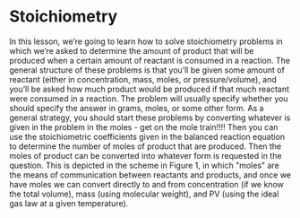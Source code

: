 <div style="float:right;margin:auto"><ebook-button title="Stoichimetry" link="https://genchem.science.psu.edu/15-4-stoichiometry"></ebook-button></div>


# Stoichiometry

In this lesson, we’re going to learn how to solve stoichiometry problems in which we’re asked to determine the amount of product that will be produced when a certain amount of reactant is consumed in a reaction. The general structure of these problems is that you’ll be given some amount of reactant (either in concentration, mass, moles, or pressure/volume), and you’ll be asked how much product would be produced if that much reactant were consumed in a reaction. The problem will usually specify whether you should specify the answer in grams, moles, or some other form. As a general strategy, you should start these problems by converting whatever is given in the problem in the moles - get on the mole train!!!! Then you can use the stoichiometric coefficients given in the balanced reaction equation to determine the number of moles of product that are produced. Then the moles of product can be converted into whatever form is requested in the question. This is depicted in the scheme in Figure 1, in which "moles" are the means of communication between reactants and products, and once we have moles we can convert directly to and from concentration (if we know the total volume), mass (using molecular weight), and PV (using the ideal gas law at a given temperature).


